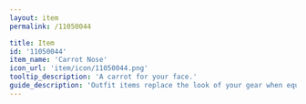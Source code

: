 ```yaml
---
layout: item
permalink: /11050044

title: Item
id: '11050044'
item_name: 'Carrot Nose'
icon_url: 'item/icon/11050044.png'
tooltip_description: 'A carrot for your face.'
guide_description: 'Outfit items replace the look of your gear when equipped.'
---
```

